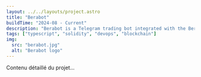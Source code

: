 ```yaml
---
layout: ../../layouts/project.astro
title: "Berabot"
buildTime: "2024-08 - Current"
description: "Berabot is a Telegram trading bot integrated with the Berachain. It allows users to perform trading and sniping operations directly from Telegram, offering a seamless and accessible experience for interacting with the market."
tags: ["typescript", "solidity", "devops", "blockchain"]
img:
  src: "berabot.jpg"
  alt: "Berabot logo"
---
```


Contenu détaillé du projet...
